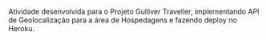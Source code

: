 Atividade desenvolvida para o Projeto Gulliver Traveller, implementando API de Geolocalização para a área de Hospedagens e fazendo deploy no Heroku.
